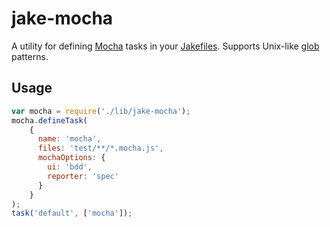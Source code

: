 # jake-mocha

A utility for defining [Mocha](http://mochajs.org/) tasks in your
[Jakefiles](https://github.com/mde/jake). Supports Unix-like [glob](http://en.wikipedia.org/wiki/Glob_%28programming%29)
patterns.

## Usage

``` javascript
var mocha = require('./lib/jake-mocha');
mocha.defineTask(
    {
      name: 'mocha',
      files: 'test/**/*.mocha.js',
      mochaOptions: {
        ui: 'bdd',
        reporter: 'spec'
      }
    }
);
task('default', ['mocha']);
```

